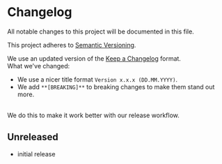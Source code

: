 # Changelog

All notable changes to this project will be documented in this file.

This project adheres to [Semantic Versioning](https://semver.org/spec/v2.0.0.html).

We use an updated version of the [Keep a Changelog](https://keepachangelog.com/en/1.1.0/) format.
<br>
What we've changed:
- We use a nicer title format `Version x.x.x (DD.MM.YYYY)`.
- We add `**[BREAKING]**` to breaking changes to make them stand out more.
<br>
We do this to make it work better with our release workflow.

## Unreleased

- initial release

